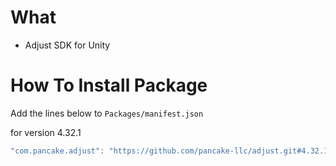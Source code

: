 # What
- Adjust SDK for Unity


# How To Install Package

Add the lines below to `Packages/manifest.json`

for version 4.32.1
```csharp
"com.pancake.adjust": "https://github.com/pancake-llc/adjust.git#4.32.1",
```
